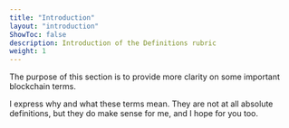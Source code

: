 ```yaml
---
title: "Introduction"
layout: "introduction"
ShowToc: false
description: Introduction of the Definitions rubric
weight: 1
---
```


The purpose of this section is to provide more clarity on some important blockchain terms.   

I express why and what these terms mean. They are not at all absolute definitions, but they do make sense for me, and I hope for you too.